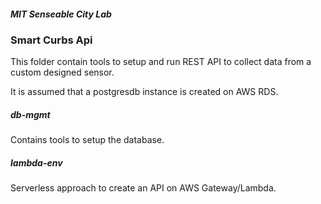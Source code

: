 ##### MIT Senseable City Lab 
### Smart Curbs Api

This folder contain tools to setup and run REST API to collect data from a custom designed sensor.

It is assumed that a postgresdb instance is created on AWS RDS.

##### db-mgmt 
Contains tools to setup the database.

##### lambda-env 
Serverless approach to create an API on AWS Gateway/Lambda.
